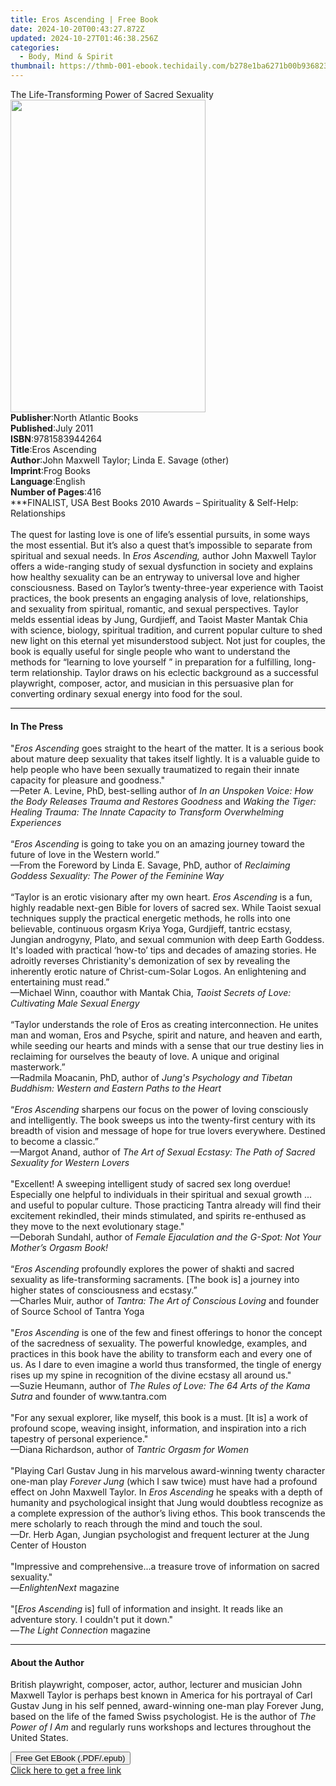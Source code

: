 ```yaml
---
title: Eros Ascending | Free Book
date: 2024-10-20T00:43:27.872Z
updated: 2024-10-27T01:46:38.256Z
categories:
  - Body, Mind & Spirit
thumbnail: https://thmb-001-ebook.techidaily.com/b278e1ba6271b00b936823f38f34a14bb0c6da760cc1f6636585ee0a5b4f8631.jpg
---
```

<main id="book-container">
  <div class="flex flex-col">
    <div class="book-brief flex-1 py-6 px-4 sm:p-6 md:py-10 md:px-8">
      <!-- brief-->
      <div class="book-brief-main">
        The Life-Transforming Power of Sacred Sexuality
      </div>
    </div>
    <div
      class="book-meta-info flex-1 grid gap-4 col-start-1 col-end-3 row-start-1 sm:mb-6 sm:grid-cols-4 lg:gap-6 lg:col-start-2 lg:row-end-6 lg:row-span-6 lg:mb-0"
    >
      <div
        class="book-meta-info-left place-content-center mt-4 p-4 text-sm leading-6 col-start-2 col-span-2 dark:text-slate-400"
      >
        <img
          class="w-full h-500 object-cover rounded-lg sm:h-255 sm:col-span-2 lg:col-span-full"
          src="https://img-001-ebook.techidaily.com/acb65e7a6d5959be1f4f3422d9e04b8a952dbb06f87acda0766fb7a292402be4.jpg"
          alt=""
          width="312"
          height="500"
        />
      </div>
      <div
        class="book-meta-info-right mt-2 col-start-1 row-start-2 col-span-3 self-center"
      >
        <!-- meta data  -->
        <div class="flex flex-col px-4 md:px-8">
          <div class="flex-1">
            <strong>Publisher</strong>:<span class="px-2"
              >North Atlantic Books</span
            >
          </div>
          <div class="flex-1">
            <strong>Published</strong>:<span class="px-2">July 2011</span>
          </div>
          <div class="flex-1">
            <strong>ISBN</strong>:<span class="px-2">9781583944264</span>
          </div>
          <div class="flex-1">
            <strong>Title</strong>:<span class="px-2">Eros Ascending</span>
          </div>
          <div class="flex-1">
            <strong>Author</strong>:<span class="px-2"
              >John Maxwell Taylor; Linda E. Savage (other)</span
            >
          </div>
          <div class="flex-1">
            <strong>Imprint</strong>:<span class="px-2">Frog Books</span>
          </div>
          <div class="flex-1">
            <strong>Language</strong>:<span class="px-2">English</span>
          </div>
          <div class="flex-1">
            <strong>Number of Pages</strong>:<span class="px-2">416</span>
          </div>
        </div>
      </div>
    </div>
    <div class="book-description flex-1 py-6 px-4 sm:p-6 md:py-10 md:px-8">
      <div class="book-description-main">
        <div accordion-content="" id="description">
          ***FINALIST, USA Best Books 2010 Awards – Spirituality &amp;
          Self-Help: Relationships<br /><br />
          The quest for lasting love is one of life’s essential pursuits, in
          some ways the most essential. But it’s also a quest that’s impossible
          to separate from spiritual and sexual needs. In
          <i>Eros Ascending, </i>author John Maxwell Taylor offers a
          wide-ranging study of sexual dysfunction in society and explains how
          healthy sexuality can be an entryway to universal love and higher
          consciousness. Based on Taylor’s twenty-three-year experience with
          Taoist practices, the book presents an engaging analysis of love,
          relationships, and sexuality from spiritual, romantic, and sexual
          perspectives. Taylor melds essential ideas by Jung, Gurdjieff, and
          Taoist Master Mantak Chia with science, biology, spiritual tradition,
          and current popular culture to shed new light on this eternal yet
          misunderstood subject. Not just for couples, the book is equally
          useful for single people who want to understand the methods for
          “learning to love yourself ” in preparation for a fulfilling,
          long-term relationship. Taylor draws on his eclectic background as a
          successful playwright, composer, actor, and musician in this
          persuasive plan for converting ordinary sexual energy into food for
          the soul.
        </div>
        <div class="accordion-fader"></div>
      </div>
    </div>
    <div class="book-excerpts flex-1 py-6 px-4 sm:p-6 md:py-10 md:px-8">
      <!-- excerpts-->
      <div class="book-excerpts-main">
        <hr />
        <h4 class="placeholder placeholder-heading">
          <span>In The Press</span>
        </h4>
        <p>
          "<i>Eros Ascending</i>&nbsp;goes straight to the heart of the matter.
          It is a serious book about mature deep sexuality that takes itself
          lightly. It is a valuable guide to help people who have been sexually
          traumatized to regain their innate capacity for pleasure and
          goodness."<br />—Peter A. Levine, PhD, best-selling author of
          <i
            >In an Unspoken Voice: How the Body Releases Trauma and Restores
            Goodness</i
          >
          and
          <i
            >Waking the Tiger: Healing Trauma: The Innate Capacity to Transform
            Overwhelming Experiences</i
          ><br /><br />“<i>Eros Ascending</i> is going to take you on an amazing
          journey toward the future of love in the Western world.”<br />
          —From the Foreword by Linda E. Savage, PhD, author of
          <i>Reclaiming Goddess Sexuality: The Power of the Feminine Way</i
          ><br />
          &nbsp;<br />
          “Taylor is an erotic visionary after my own heart.
          <i>Eros Ascending</i> is a fun, highly readable next-gen Bible for
          lovers of sacred sex. While Taoist sexual techniques supply the
          practical energetic methods, he rolls into one believable, continuous
          orgasm Kriya Yoga, Gurdjieff,&nbsp;tantric ecstasy, Jungian androgyny,
          Plato, and sexual communion with&nbsp;deep Earth Goddess. It's loaded
          with practical ‘how-to’ tips and decades of amazing stories. He
          adroitly reverses Christianity's demonization of sex by revealing the
          inherently erotic nature of Christ-cum-Solar Logos. An enlightening
          and entertaining must read.”<br />
          —Michael Winn, coauthor with Mantak Chia,
          <i>Taoist Secrets of Love: Cultivating Male Sexual Energy</i><br />
          &nbsp;<br />
          “Taylor understands the role of Eros as creating interconnection. He
          unites man and woman, Eros and Psyche, spirit and nature, and heaven
          and earth, while seeding our hearts and minds with a sense that our
          true destiny lies in reclaiming for ourselves the beauty of love. A
          unique and original masterwork.”<br />
          —Radmila Moacanin, PhD, author of
          <i
            >Jung's Psychology and Tibetan Buddhism: Western and Eastern Paths
            to the Heart </i
          ><br />
          &nbsp;<br />
          “<i>Eros Ascending</i> sharpens our focus on the power of loving
          consciously and intelligently. The book sweeps us into the
          twenty-first century with its breadth of&nbsp;vision and message of
          hope for true lovers everywhere. Destined to become a classic.”<br />
          —Margot Anand, author of
          <i
            >The Art of Sexual Ecstasy: The Path of Sacred Sexuality for Western
            Lovers</i
          ><br />
          &nbsp;<br />
          "Excellent! A sweeping intelligent study of sacred sex long overdue!
          Especially one helpful to individuals in their spiritual and sexual
          growth ... and useful to popular culture. Those practicing Tantra
          already will find their excitement rekindled, their minds stimulated,
          and spirits re-enthused as they move to the next evolutionary
          stage."<br />
          —Deborah Sundahl, author of
          <i
            >Female Ejaculation and the G-Spot: Not Your Mother’s Orgasm
            Book!</i
          ><br />
          &nbsp;<br />
          “<i>Eros Ascending</i> profoundly explores the power of shakti and
          sacred sexuality as life-transforming sacraments. [The book is] a
          journey into higher states of consciousness and ecstasy.”<br />
          —Charles Muir, author of
          <i>Tantra: The Art of Conscious Loving</i> and founder of Source
          School of Tantra Yoga<br />
          &nbsp;<br />
          "<i>Eros Ascending</i> is one of the few and finest offerings to honor
          the concept of the sacredness of sexuality. The powerful knowledge,
          examples, and practices in this book have the ability to transform
          each and every one of us. As I dare to even imagine a world thus
          transformed, the tingle of energy rises up my spine in recognition of
          the divine ecstasy all around us."<br />
          <i>—</i>Suzie Heumann, author of
          <i>The Rules of Love: The 64 Arts of the Kama Sutra</i> and founder of
          www.tantra.com<br />
          &nbsp;<br />
          "For any sexual explorer, like myself, this book is a must. [It is] a
          work of profound scope, weaving insight, information, and inspiration
          into a rich tapestry of personal experience."<br />
          —Diana Richardson, author of <i>Tantric Orgasm for Women</i><br />
          &nbsp;<br />
          "Playing Carl Gustav Jung in his marvelous award-winning twenty
          character one-man play <i>Forever Jung </i>(which I saw twice) must
          have had a profound effect on John Maxwell Taylor. In
          <i>Eros Ascending</i> he speaks with a depth of humanity and
          psychological insight that Jung would doubtless recognize as a
          complete expression of the author’s living ethos. This book transcends
          the mere scholarly to reach through the mind and touch the soul.<br />
          —Dr. Herb Agan, Jungian psychologist and frequent lecturer at the Jung
          Center of Houston<br />
          &nbsp;<br />
          "Impressive and comprehensive...a treasure trove of information on
          sacred sexuality."<br />
          —<i>EnlightenNext</i> magazine<br />
          &nbsp;<br />
          "[<i>Eros Ascending</i> is] full of information and insight. It reads
          like an adventure story. I couldn't put it down."<br />
          —<i>The Light Connection</i> magazine
        </p>
      </div>
    </div>
    <div class="book-about-author flex-1 py-6 px-4 sm:p-6 md:py-10 md:px-8">
      <!-- about author-->
      <div class="book-main-author-main">
        <hr />
        <h4 class="placeholder placeholder-heading">
          <span>About the Author</span>
        </h4>
        <p>
          British playwright, composer, actor, author, lecturer and musician
          John Maxwell Taylor is perhaps best known in America for his portrayal
          of Carl Gustav Jung in his self penned, award-winning one-man play
          Forever Jung, based on the life of the famed Swiss psychologist. He is
          the author of <i>The Power of I Am</i> and regularly runs workshops
          and lectures throughout the United States.
        </p>
      </div>
    </div>
    <div class="book-free-get flex-1 py-6 px-4 sm:p-6 md:py-10 md:px-8">
      <button
        id="btn-free-get"
        class="bg-blue-500 hover:bg-blue-700 text-white font-bold py-2 px-4 rounded"
      >
        Free Get EBook (.PDF/.epub)
      </button>
      <div id="countdown-display" class="px-2 text-lg mt-2"></div>
      <a
        id="free-link"
        class="hidden bg-blue-500 hover:bg-blue-700 text-white font-bold py-2 px-4 rounded"
        href="https://www.ebooks.com/en-us/book/690315/eros-ascending/john-maxwell-taylor/"
        target="_blank"
        >Click here to get a free link</a
      >
    </div>
    <script>
      let countdownTime = 0;
      let countdownInterval = null;
      document
        .getElementById('btn-free-get')
        .addEventListener('click', startCountdown);
      function startCountdown() {
        countdownTime = new Date().getTime() + 60000 * 3;
        countdownInterval = setInterval(updateCountdown, 1000);
        document.getElementById('btn-free-get').disabled = true;
        document
          .getElementById('btn-free-get')
          .classList.add('bg-gray-500', 'cursor-not-allowed');
      }
      function updateCountdown() {
        let currentTime = new Date().getTime();
        let timeLeft = countdownTime - currentTime;
        let secondsLeft = Math.floor(timeLeft / 1000);
        document.getElementById('countdown-display').innerHTML =
          `Remaining time: ${secondsLeft} seconds.`;
        if (secondsLeft <= 0) {
          clearInterval(countdownInterval);
          document.getElementById('btn-free-get').classList.add('hidden');
          document.getElementById('free-link').classList.remove('hidden');
          document.getElementById('countdown-display').innerHTML = '';
        }
      }
    </script>
  </div>
</main>

<ins class="adsbygoogle"
      style="display:block"
      data-ad-client="ca-pub-7571918770474297"
      data-ad-slot="8358498916"
      data-ad-format="auto"
      data-full-width-responsive="true"></ins>
    